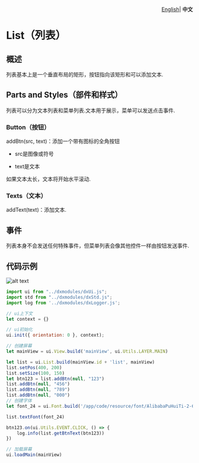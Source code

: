 <p align="right">
    <a href="./README.md">English</a>| <b>中文</b>
</p>


# List（列表）

## 概述

列表基本上是一个垂直布局的矩形，按钮指向该矩形和可以添加文本.


## Parts and Styles（部件和样式）

列表可以分为文本列表和菜单列表.文本用于展示，菜单可以发送点击事件.

### Button（按钮）

addBtn(src, text)：添加一个带有图标的全角按钮

- src是图像或符号

- text是文本

如果文本太长，文本将开始水平滚动.

### Texts（文本）

addText(text)：添加文本.

## 事件

列表本身不会发送任何特殊事件，但菜单列表会像其他控件一样由按钮发送事件.

## 代码示例

![alt text](list.png)

```js
import ui from "../dxmodules/dxUi.js";
import std from "../dxmodules/dxStd.js";
import log from '../dxmodules/dxLogger.js';

// ui上下文
let context = {}

// ui初始化
ui.init({ orientation: 0 }, context);

// 创建屏幕
let mainView = ui.View.build('mainView', ui.Utils.LAYER.MAIN)

let list = ui.List.build(mainView.id + 'list', mainView)
list.setPos(400, 200)
list.setSize(100, 150)
let btn123 = list.addBtn(null, "123")
list.addBtn(null, "456")
list.addBtn(null, "789")
list.addBtn(null, "000")
// 创建字体
let font_24 = ui.Font.build('/app/code/resource/font/AlibabaPuHuiTi-2-65-Medium.ttf', 24, ui.Utils.FONT_STYLE.ITALIC | ui.Utils.FONT_STYLE.BOLD)

list.textFont(font_24)

btn123.on(ui.Utils.EVENT.CLICK, () => {
    log.info(list.getBtnText(btn123))
})

// 加载屏幕
ui.loadMain(mainView)
```

